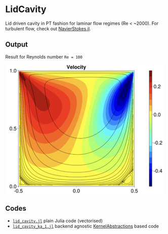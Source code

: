 # LidCavity

Lid driven cavity in PT fashion for laminar flow regimes (Re < ~2000). For turbulent flow, check out [NavierStokes.jl](https://github.com/utkinis/NavierStokes.jl).

## Output

Result for Reynolds number `Re = 100`

<p align="center">
    <img src="docs/output.png" alt="LidCavity" width="500">
</p>

## Codes
- [`lid_cavity.jl`](lid_cavity.jl) plain Julia code (vectorised)
- [`lid_cavity_ka_1.jl`](lid_cavity_ka_1.jl) backend agnostic [KernelAbstractions](https://github.com/JuliaGPU/KernelAbstractions.jl) based code

